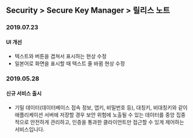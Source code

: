 ## Security > Secure Key Manager > 릴리스 노트

### 2019.07.23

#### UI 개선
* 텍스트와 버튼을 겹쳐서 표시하는 현상 수정
* 일본어로 화면을 표시할 때 텍스트 줄 바뀜 현상 수정

### 2019.05.28

#### 신규 서비스 출시
* 기밀 데이터(데이터베이스 접속 정보, 앱키, 비밀번호 등), 대칭키, 비대칭키와 같이 애플리케이션 서버에 저장할 경우 보안 위험에 노출될 수 있는 데이터를 중앙 집중적으로 안전하게 관리하고, 인증을 통과한 클라이언트만 접근할 수 있게 제어하는 서비스입니다.